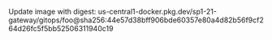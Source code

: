 Update image with digest: us-central1-docker.pkg.dev/sp1-21-gateway/gitops/foo@sha256:44e57d38bff906bde60357e80a4d82b56f9cf264d26fc5f5bb52506311940c19 
